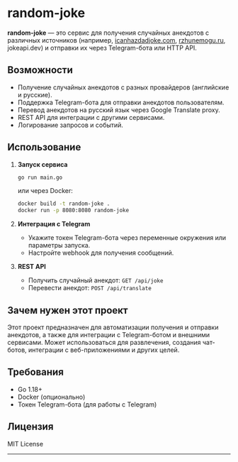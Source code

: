 # random-joke

**random-joke** — это сервис для получения случайных анекдотов с различных источников (например, [icanhazdadjoke.com](https://icanhazdadjoke.com), [rzhunemogu.ru](http://rzhunemogu.ru), jokeapi.dev) и отправки их через Telegram-бота или HTTP API.

## Возможности

- Получение случайных анекдотов с разных провайдеров (английские и русские).
- Поддержка Telegram-бота для отправки анекдотов пользователям.
- Перевод анекдотов на русский язык через Google Translate proxy.
- REST API для интеграции с другими сервисами.
- Логирование запросов и событий.

## Использование

1. **Запуск сервиса**
   ```sh
   go run main.go
   ```
   или через Docker:
   ```sh
   docker build -t random-joke .
   docker run -p 8080:8080 random-joke
   ```

2. **Интеграция с Telegram**
   - Укажите токен Telegram-бота через переменные окружения или параметры запуска.
   - Настройте webhook для получения сообщений.

3. **REST API**
   - Получить случайный анекдот: `GET /api/joke`
   - Перевести анекдот: `POST /api/translate`

## Зачем нужен этот проект

Этот проект предназначен для автоматизации получения и отправки анекдотов, а также для интеграции с Telegram-ботом и внешними сервисами. Может использоваться для развлечения, создания чат-ботов, интеграции с веб-приложениями и других целей.

## Требования

- Go 1.18+
- Docker (опционально)
- Токен Telegram-бота (для работы с Telegram)

## Лицензия

MIT License

---
